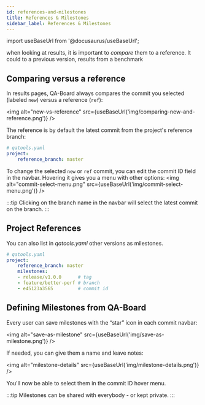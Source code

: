 ```yaml
---
id: references-and-milestones
title: References & Milestones
sidebar_label: References & Milestones
---
```

import useBaseUrl from '@docusaurus/useBaseUrl';

when looking at results, it is important to *compare* them to a reference.  It could to a previous version, results from a benchmark

## Comparing versus a reference
In results pages, QA-Board always compares the commit you selected (labeled `new`) versus a reference (`ref`):

<img alt="new-vs-reference" src={useBaseUrl('img/comparing-new-and-reference.png')} />

The reference is by default the latest commit from the project's reference branch:

```yaml
# qatools.yaml
project:
    reference_branch: master
```

To change the selected `new` or `ref` commit, you can edit the commit ID field in the navbar. Hovering it gives you a menu with other options:
<img alt="commit-select-menu.png" src={useBaseUrl('img/commit-select-menu.png')} />

:::tip
Clicking on the branch name in the navbar will select the latest commit on the branch.
:::

## Project References
You can also list in *qatools.yaml* other versions as milestones.

```yaml {4-7}
# qatools.yaml
project:
    reference_branch: master
    milestones:
    - release/v1.0.0      # tag
    - feature/better-perf # branch
    - e45123a3565         # commit id
```

## Defining Milestones from QA-Board
Every user can save milestones with the “star” icon in each commit navbar:

<img alt="save-as-milestone" src={useBaseUrl('img/save-as-milestone.png')} />

If needed, you can give them a name and leave notes:

<img alt="milestone-details" src={useBaseUrl('img/milestone-details.png')} />

You'll now be able to select them in the commit ID hover menu.

:::tip
Milestones can be shared with everybody - or kept private.
:::